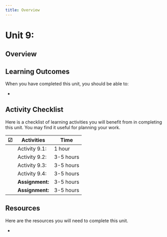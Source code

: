 ```yaml
---
title: Overview
---
```





Unit 9: 
===================================================

Overview
--------



Learning Outcomes
-----------------

When you have completed this unit, you should be able to:

-   

Activity Checklist
------------------

Here is a checklist of learning activities you will benefit from in completing
this unit. You may find it useful for planning your work.

|  ☑  | **Activities**                                                                                                     | **Time**  |
|---|--------------------------------------------------------------------------------------------------------------------|-----------|
|   | Activity 9.1:                                                          | 1 hour    |
|   | Activity 9.2:                                                              | 3-5 hours |
|   | Activity 9.3:  | 3-5 hours |
|   | Activity 9.4:    | 3-5 hours |
|   | **Assignment:**                                            | 3-5 hours |
|   | **Assignment:**                                           | 3-5 hours |

Resources
---------

Here are the resources you will need to complete this unit.

-   
